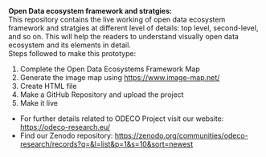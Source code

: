 <b>
Open Data ecosystem framework and stratgies:
</b> <br>
This repository contains the live working of open data ecosystem framework and stratgies at different level of details: top level, second-level, and so on. This will help the readers to understand visually open data ecosystem and its elements in detail. 

<br>
Steps followed to make this prototype: 

1. Complete the Open Data Ecosystems Framework Map
2. Generate the image map using https://www.image-map.net/
3. Create HTML file
4. Make a GitHub Repository and upload the project
5. Make it live


* For further details related to ODECO Project visit our website: https://odeco-research.eu/
* Find our Zenodo repository: https://zenodo.org/communities/odeco-research/records?q=&l=list&p=1&s=10&sort=newest